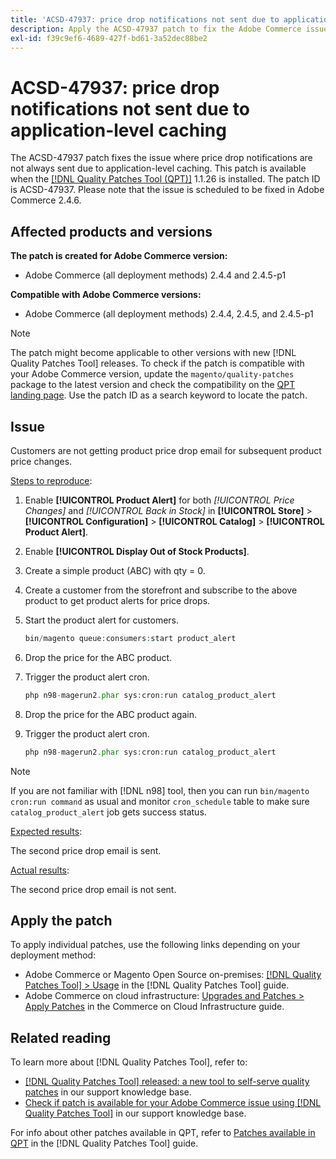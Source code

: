 ```yaml
---
title: 'ACSD-47937: price drop notifications not sent due to application-level caching'
description: Apply the ACSD-47937 patch to fix the Adobe Commerce issue where price drop notifications are not always sent due to application-level caching.
exl-id: f39c9ef6-4689-427f-bd61-3a52dec88be2
---
```

# ACSD-47937: price drop notifications not sent due to application-level caching

The ACSD-47937 patch fixes the issue where price drop notifications are not always sent due to application-level caching. This patch is available when the [[!DNL Quality Patches Tool (QPT)]](/help/announcements/adobe-commerce-announcements/magento-quality-patches-released-new-tool-to-self-serve-quality-patches.md) 1.1.26 is installed. The patch ID is ACSD-47937. Please note that the issue is scheduled to be fixed in Adobe Commerce 2.4.6.

## Affected products and versions

**The patch is created for Adobe Commerce version:**

* Adobe Commerce (all deployment methods) 2.4.4 and 2.4.5-p1

**Compatible with Adobe Commerce versions:**

* Adobe Commerce (all deployment methods) 2.4.4, 2.4.5, and 2.4.5-p1

>[!NOTE]
>
>The patch might become applicable to other versions with new [!DNL Quality Patches Tool] releases. To check if the patch is compatible with your Adobe Commerce version, update the `magento/quality-patches` package to the latest version and check the compatibility on the [QPT landing page](https://experienceleague.adobe.com/tools/commerce-quality-patches/index.html). Use the patch ID as a search keyword to locate the patch.

## Issue

Customers are not getting product price drop email for subsequent product price changes.

<u>Steps to reproduce</u>:

1. Enable **[!UICONTROL Product Alert]** for both *[!UICONTROL Price Changes]* and *[!UICONTROL Back in Stock]* in **[!UICONTROL Store]** > **[!UICONTROL Configuration]** > **[!UICONTROL Catalog]** > **[!UICONTROL Product Alert]**.
1. Enable **[!UICONTROL Display Out of Stock Products]**.
1. Create a simple product (ABC) with qty = 0.
1. Create a customer from the storefront and subscribe to the above product to get product alerts for price drops.
1. Start the product alert for customers.

    ```PHP
    bin/magento queue:consumers:start product_alert
    ```

1. Drop the price for the ABC product.
1. Trigger the product alert cron.

    ```PHP
    php n98-magerun2.phar sys:cron:run catalog_product_alert
    ```

1. Drop the price for the ABC product again.
1. Trigger the product alert cron.

    ```PHP
    php n98-magerun2.phar sys:cron:run catalog_product_alert
    ```

>[!NOTE]
>
>If you are not familiar with [!DNL n98] tool, then you can run `bin/magento cron:run command` as usual and monitor `cron_schedule` table to make sure `catalog_product_alert` job gets success status.

<u>Expected results</u>:

The second price drop email is sent.

<u>Actual results</u>:

The second price drop email is not sent.

## Apply the patch

To apply individual patches, use the following links depending on your deployment method:

* Adobe Commerce or Magento Open Source on-premises: [[!DNL Quality Patches Tool] > Usage](https://experienceleague.adobe.com/docs/commerce-operations/tools/quality-patches-tool/usage.html) in the [!DNL Quality Patches Tool] guide.
* Adobe Commerce on cloud infrastructure: [Upgrades and Patches > Apply Patches](https://experienceleague.adobe.com/docs/commerce-cloud-service/user-guide/develop/upgrade/apply-patches.html) in the Commerce on Cloud Infrastructure guide.

## Related reading

To learn more about [!DNL Quality Patches Tool], refer to:

* [[!DNL Quality Patches Tool] released: a new tool to self-serve quality patches](/help/announcements/adobe-commerce-announcements/magento-quality-patches-released-new-tool-to-self-serve-quality-patches.md) in our support knowledge base.
* [Check if patch is available for your Adobe Commerce issue using [!DNL Quality Patches Tool]](/help/support-tools/patches-available-in-qpt-tool/check-patch-for-magento-issue-with-magento-quality-patches.md) in our support knowledge base.

For info about other patches available in QPT, refer to [Patches available in QPT](https://experienceleague.adobe.com/tools/commerce-quality-patches/index.html) in the [!DNL Quality Patches Tool] guide.
